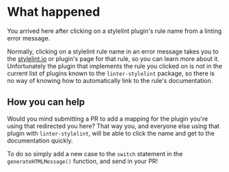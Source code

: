 # What happened

You arrived here after clicking on a stylelint plugin's rule name from a
linting error message.

Normally, clicking on a stylelint rule name in an error message takes you
to the [stylelint.io](http://stylelint.io/user-guide/rules/) or plugin's page
for that rule, so you can learn more about it. Unfortunately the plugin that
implements the rule you clicked on is not in the current list of plugins known
to the `linter-stylelint` package, so there is no way of knowing how to
automatically link to the rule's documentation.

## How you can help

Would you mind submitting a PR to add a mapping for the plugin you're using that
redirected you here? That way you, and everyone else using that plugin with
`linter-stylelint`, will be able to click the name and get to the documentation
quickly.

To do so simply add a new case to the `switch` statement in the
`generateHTMLMessage()` function, and send in your PR!
